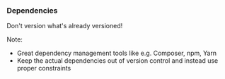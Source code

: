 ### Dependencies

Don't version what's already versioned!

Note:

- Great dependency management tools like e.g. Composer, npm, Yarn
- Keep the actual dependencies out of version control and instead use proper constraints
